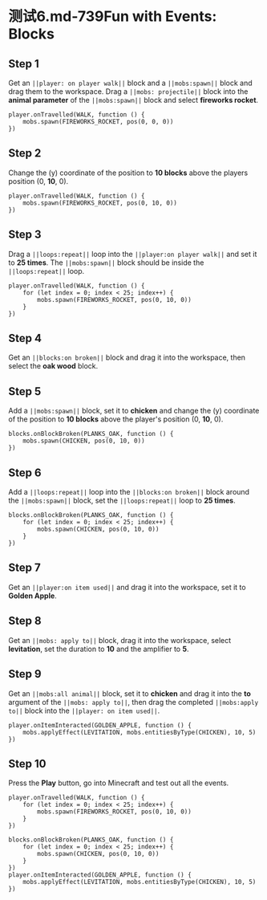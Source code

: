 # 测试6.md-739Fun with Events: Blocks

## Step 1
Get an ``||player: on player walk||`` block and a ``||mobs:spawn||`` block and drag them to the workspace. Drag a ``||mobs: projectile||`` block into the **animal parameter** of the ``||mobs:spawn||`` block and select **fireworks rocket**.

```blocks
player.onTravelled(WALK, function () { 
    mobs.spawn(FIREWORKS_ROCKET, pos(0, 0, 0)) 
}) 
```
## Step 2

Change the (y) coordinate of the position to **10 blocks** above the players position (0, **10**, 0).

```blocks
player.onTravelled(WALK, function () { 
    mobs.spawn(FIREWORKS_ROCKET, pos(0, 10, 0)) 
}) 
```
## Step 3
Drag a ``||loops:repeat||`` loop into the ``||player:on player walk||`` and set it to **25 times**. The ``||mobs:spawn||`` block should be inside the ``||loops:repeat||`` loop.

```blocks
player.onTravelled(WALK, function () {
    for (let index = 0; index < 25; index++) {
        mobs.spawn(FIREWORKS_ROCKET, pos(0, 10, 0))
    }
})
```

## Step 4
Get an ``||blocks:on broken||`` block and drag it into the workspace, then select the **oak wood** block.

## Step 5
Add a ``||mobs:spawn||`` block, set it to **chicken** and change the (y) coordinate of the position to **10 blocks** above the player's position (0, **10**, 0).

```blocks
blocks.onBlockBroken(PLANKS_OAK, function () { 
    mobs.spawn(CHICKEN, pos(0, 10, 0)) 
}) 
```

## Step 6
Add a ``||loops:repeat||`` loop into the ``||blocks:on broken||`` block around the ``||mobs:spawn||`` block, set the ``||loops:repeat||`` loop to **25 times**.

```blocks
blocks.onBlockBroken(PLANKS_OAK, function () { 
    for (let index = 0; index < 25; index++) { 
        mobs.spawn(CHICKEN, pos(0, 10, 0)) 
    } 
}) 
```

## Step 7

Get an ``||player:on item used||`` and drag it into the workspace, set it to **Golden Apple**.

## Step 8

Get an ``||mobs: apply to||`` block, drag it into the workspace, select **levitation**, set the duration to **10** and the amplifier to **5**.

## Step 9

Get an ``||mobs:all animal||`` block, set it to **chicken** and drag it into the **to** argument of the ``||mobs: apply to||``, then drag the completed ``||mobs:apply to||`` block into the ``||player: on item used||``.  

```blocks
player.onItemInteracted(GOLDEN_APPLE, function () { 
    mobs.applyEffect(LEVITATION, mobs.entitiesByType(CHICKEN), 10, 5) 
}) 
```
## Step 10
Press the **Play** button, go into Minecraft and test out all the events.


```blocks
player.onTravelled(WALK, function () { 
    for (let index = 0; index < 25; index++) { 
        mobs.spawn(FIREWORKS_ROCKET, pos(0, 10, 0)) 
    } 
}) 
 
blocks.onBlockBroken(PLANKS_OAK, function () { 
    for (let index = 0; index < 25; index++) { 
        mobs.spawn(CHICKEN, pos(0, 10, 0)) 
    } 
}) 
player.onItemInteracted(GOLDEN_APPLE, function () { 
    mobs.applyEffect(LEVITATION, mobs.entitiesByType(CHICKEN), 10, 5) 
}) 
```
